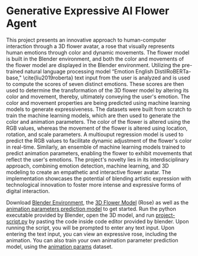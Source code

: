 # Generative Expressive AI Flower Agent

 This project presents an innovative approach to human-computer interaction through a 3D flower avatar, a rose that visually represents human emotions through color and dynamic movements. The flower model is built in the Blender environment, and both the color and movements of the flower model are displayed in the Blender environment. Utilizing the pre-trained natural language processing model “Emotion English DistilRoBERTa-base," \cite{liu2019roberta} text input from the user is analyzed and is used to compute the scores of seven distinct emotions. These scores are then used to determine the transformation of the 3D flower model by altering its color and movement, thereby, ultimately conveying the user's emotion. The color and movement properties are being predicted using machine learning models to generate expressiveness. The datasets were built from scratch to train the machine learning models, which are then used to generate the color and animation parameters. The color of the flower is altered using the RGB values, whereas the movement of the flower is altered using location, rotation, and scale parameters. A multiouput regression model is used to predict the RGB values to facilitate dynamic adjustment of the flower's color in real-time. Similarly, an ensemble of machine learning models trained to predict animation parameters, enabling the flower to exhibit movements that reflect the user's emotions. The project's novelty lies in its interdisciplinary approach, combining emotion detection, machine learning, and 3D modeling to create an empathetic and interactive flower avatar. The implementation showcases the potential of blending artistic expression with technological innovation to foster more intense and expressive forms of digital interaction.

 Download <a href="https://www.blender.org/download/">Blender Environment</a>, the <a href="https://drive.google.com/file/d/1YGaf5VhPK3fxjEUJsYDeeif0UvYsyyf9/view?usp=sharing">3D Flower Model</a> (Rose) as well as the <a href="https://github.com/akhilreddy6g/Generative-Expressive-AI-Flower-Agent/blob/main/animation-params.pkl">animation parameters prediction model</a> to get started. Run the python executable provided by Blender, open the 3D model, and run <a href="https://github.com/akhilreddy6g/Generative-Expressive-AI-Flower-Agent/blob/main/project-setup.py">project-script.py</a> by pasting the code inside code editor provided by blender. Upon running the script, you will be prompted to enter any text input. Upon entering the text input, you can view an expressive rose, including the animation. You can also train your own animation parameter prediction model, using the <a href="https://github.com/akhilreddy6g/Generative-Expressive-AI-Flower-Agent/blob/main/params-data.csv">animation params</a> dataset.
